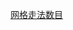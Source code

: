 [网格走法数目](https://www.nowcoder.com/practice/e27b9fc9c0ec4a17a5064fb6f5ab13e4?tpId=85&tqId=29883&tPage=3&rp=3&ru=/ta/2017test&qru=/ta/2017test/question-ranking)
